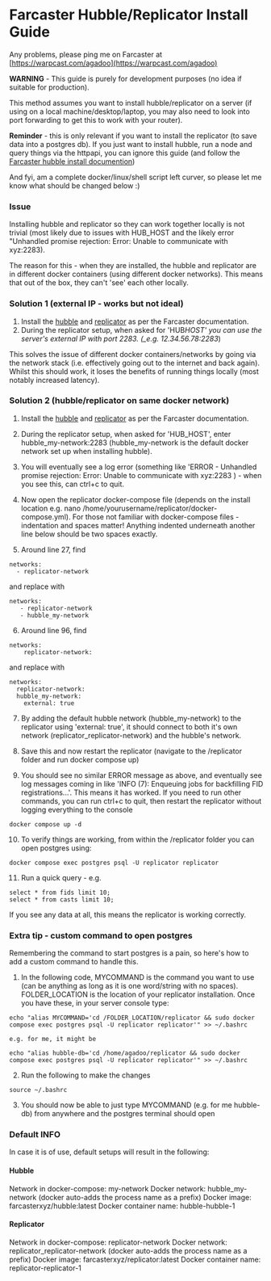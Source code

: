 # Farcaster Hubble/Replicator Install Guide

Any problems, please ping me on Farcaster at [https://warpcast.com/agadoo](https://warpcast.com/agadoo)

**WARNING** - This guide is purely for development purposes (no idea if suitable for production).

This method assumes you want to install hubble/replicator on a server (if using on a local machine/desktop/laptop, you may also need to look into port forwarding to get this to work with your router).

**Reminder** - this is only relevant if you want to install the replicator (to save data into a postgres db). If you just want to install hubble, run a node and query things via the httpapi, you can ignore this guide (and follow the [Farcaster hubble install documention](https://docs.farcaster.xyz/hubble/install))

And fyi, am a complete docker/linux/shell script left curver, so please let me know what should be changed below :)

### Issue

Installing hubble and replicator so they can work together locally is not trivial (most likely due to issues with HUB_HOST and the likely error "Unhandled promise rejection: Error: Unable to communicate with xyz:2283).

The reason for this - when they are installed, the hubble and replicator are in different docker containers (using different docker networks). This means that out of the box, they can't 'see' each other locally.

### Solution 1 (external IP - works but not ideal)

1. Install the [hubble](https://docs.farcaster.xyz/hubble/install) and [replicator](https://docs.farcaster.xyz/developers/guides/apps/replicate) as per the Farcaster documentation.
2. During the replicator setup, when asked for 'HUB*HOST' you can use the server's external IP with port 2283.
   (\_e.g. 12.34.56.78:2283*)

This solves the issue of different docker containers/networks by going via the network stack (i.e. effectively going out to the internet and back again). Whilst this should work, it loses the benefits of running things locally (most notably increased latency).

### Solution 2 (hubble/replicator on same docker network)

1. Install the [hubble](https://docs.farcaster.xyz/hubble/install) and [replicator](https://docs.farcaster.xyz/developers/guides/apps/replicate) as per the Farcaster documentation.

2. During the replicator setup, when asked for 'HUB_HOST', enter hubble_my-network:2283 (hubble_my-network is the default docker network set up when installing hubble).

3. You will eventually see a log error (something like 'ERROR - Unhandled promise rejection: Error: Unable to communicate with xyz:2283 ) - when you see this, can ctrl+c to quit.

4. Now open the replicator docker-compose file (depends on the install location e.g. nano /home/yourusername/replicator/docker-compose.yml). For those not familiar with docker-compose files - indentation and spaces matter! Anything indented underneath another line below should be two spaces exactly.

5. Around line 27, find

```
networks:
  - replicator-network
```

and replace with

```
networks:
   - replicator-network
   - hubble_my-network
```

6. Around line 96, find

```
networks:
    replicator-network:
```

and replace with

```
networks:
  replicator-network:
  hubble_my-network:
    external: true
```

7. By adding the default hubble network (hubble_my-network) to the replicator using 'external: true', it should connect to both it's own network (replicator_replicator-network) and the hubble's network.

8. Save this and now restart the replicator (navigate to the /replicator folder and run docker compose up)

9. You should see no similar ERROR message as above, and eventually see log messages coming in like 'INFO (7): Enqueuing jobs for backfilling FID registrations...'. This means it has worked. If you need to run other commands, you can run ctrl+c to quit, then restart the replicator without logging everything to the console

```
docker compose up -d
```

10. To verify things are working, from within the /replicator folder you can open postgres using:

```
docker compose exec postgres psql -U replicator replicator

```

11. Run a quick query - e.g.

```
select * from fids limit 10;
select * from casts limit 10;
```

If you see any data at all, this means the replicator is working correctly.

### Extra tip - custom command to open postgres

Remembering the command to start postgres is a pain, so here's how to add a custom command to handle this.

1. In the following code, MYCOMMAND is the command you want to use (can be anything as long as it is one word/string with no spaces). FOLDER_LOCATION is the location of your replicator installation.
   Once you have these, in your server console type:

```
echo "alias MYCOMMAND='cd /FOLDER_LOCATION/replicator && sudo docker compose exec postgres psql -U replicator replicator'" >> ~/.bashrc
```

```
e.g. for me, it might be

echo "alias hubble-db='cd /home/agadoo/replicator && sudo docker compose exec postgres psql -U replicator replicator'" >> ~/.bashrc
```

2. Run the following to make the changes

```
source ~/.bashrc
```

3. You should now be able to just type MYCOMMAND (e.g. for me hubble-db) from anywhere and the postgres terminal should open

### Default INFO

In case it is of use, default setups will result in the following:

#### Hubble

Network in docker-compose: my-network
Docker network: hubble_my-network (docker auto-adds the process name as a prefix)
Docker image: farcasterxyz/hubble:latest
Docker container name: hubble-hubble-1

#### Replicator

Network in docker-compose: replicator-network
Docker network: replicator_replicator-network (docker auto-adds the process name as a prefix)
Docker image: farcasterxyz/replicator:latest
Docker container name: replicator-replicator-1
